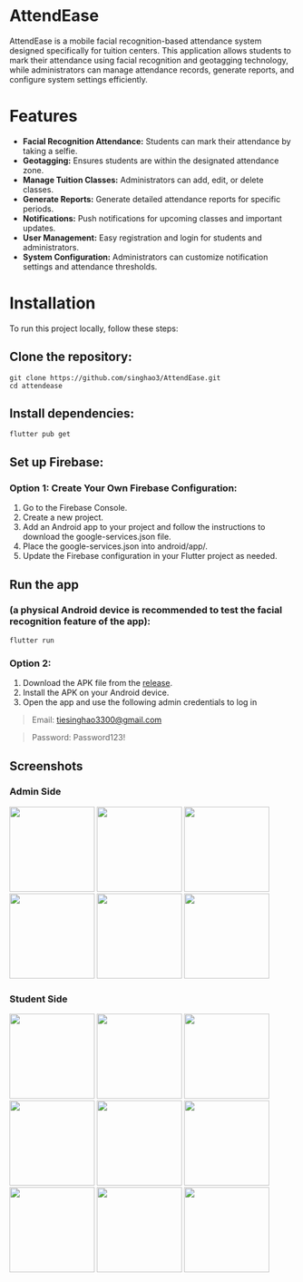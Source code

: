 # AttendEase
AttendEase is a mobile facial recognition-based attendance system designed specifically for tuition centers. This application allows students to mark their attendance using facial recognition and geotagging technology, while administrators can manage attendance records, generate reports, and configure system settings efficiently.

# Features
- **Facial Recognition Attendance:** Students can mark their attendance by taking a selfie.
- **Geotagging:** Ensures students are within the designated attendance zone.
- **Manage Tuition Classes:** Administrators can add, edit, or delete classes.
- **Generate Reports:** Generate detailed attendance reports for specific periods.
- **Notifications:** Push notifications for upcoming classes and important updates.
- **User Management:** Easy registration and login for students and administrators.
- **System Configuration:** Administrators can customize notification settings and attendance thresholds.

# Installation
To run this project locally, follow these steps:

## Clone the repository:
```
git clone https://github.com/singhao3/AttendEase.git
cd attendease
```

## Install dependencies:
```
flutter pub get
```

## Set up Firebase:
### Option 1: Create Your Own Firebase Configuration:
1. Go to the Firebase Console.
2. Create a new project.
3. Add an Android app to your project and follow the instructions to download the google-services.json file.
4. Place the google-services.json into android/app/.
5. Update the Firebase configuration in your Flutter project as needed.

## Run the app 
### (a physical Android device is recommended to test the facial recognition feature of the app):
```
flutter run
```
### Option 2:
1. Download the APK file from the [release](https://github.com/singhao3/AttendEase/releases/tag/v0.0.1).
2. Install the APK on your Android device.
3. Open the app and use the following admin credentials to log in
> Email: tiesinghao3300@gmail.com

> Password: Password123!

## Screenshots
### Admin Side
<img src="https://github.com/user-attachments/assets/6af2c769-32f5-4a01-aa03-150d3e15b32e" width="150">
<img src="https://github.com/user-attachments/assets/71f2f1a5-7d8f-48a0-a508-9f3780f65c0b" width="150">
<img src="https://github.com/user-attachments/assets/a2c174c3-630e-4cbe-9265-0172696ef418" width="150">
<img src="https://github.com/user-attachments/assets/d347e2f6-71fe-4d56-9448-7ed50965c4be" width="150">
<img src="https://github.com/user-attachments/assets/47148144-5564-4a7e-aecf-1d9105854fb0" width="150">
<img src="https://github.com/user-attachments/assets/6a5f2509-bc82-45ed-93b7-e54e804e9492" width="150">

### Student Side
<img src="https://github.com/user-attachments/assets/06e68744-b8d6-4c9e-8732-c1985db7d2cb" width="150">
<img src="https://github.com/user-attachments/assets/98a349c3-e67d-4360-98c4-32c30b011998" width="150">
<img src="https://github.com/user-attachments/assets/0df2cf87-dae5-461c-80c9-b46939a4d85f" width="150">
<img src="https://github.com/user-attachments/assets/8b76fc3b-5ffa-4bec-b080-396251715846" width="150">
<img src="https://github.com/user-attachments/assets/619f3f7f-46c9-4d68-aef9-0c2ef3fd0574" width="150">
<img src="https://github.com/user-attachments/assets/a8d6ba60-c636-4f8f-8084-0ededb9683dd" width="150">
<img src="https://github.com/user-attachments/assets/5eb7f7a2-a25f-432b-b6ca-ec3748ecb17b" width="150">
<img src="https://github.com/user-attachments/assets/bcfcd2e7-fe17-4512-b031-199a77c3ca3b" width="150">
<img src="https://github.com/user-attachments/assets/5f769351-1679-4fe9-88a2-4912aa16f368" width="150">
